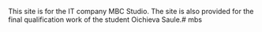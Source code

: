 This site is for the IT company MBC Studio. The site is also provided for the final qualification work of the student Oichieva Saule.# mbs
